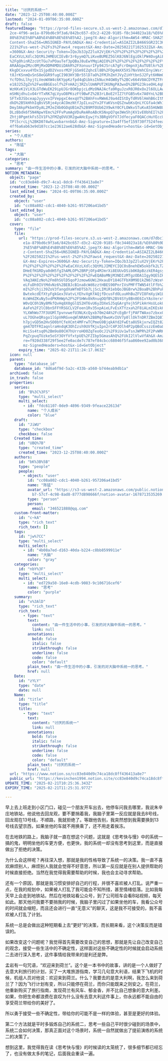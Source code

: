 ```yaml
---
title: "讨厌的系统一"
date: "2023-12-25T08:40:00.000Z"
lastmod: "2024-01-09T06:35:00.000Z"
draft: false
featuredImage: "https://prod-files-secure.s3.us-west-2.amazonaws.com/d7dbc101-8\
  2ce-4f96-ae1a-879bd6c9f3a6/842bc657-d3c2-4220-9185-f8c344023a18/%E6%80%9D%E8%\
  80%83%E5%BF%AB%E4%B8%8E%E6%85%A2.jpeg?X-Amz-Algorithm=AWS4-HMAC-SHA256&X-Amz-\
  Content-Sha256=UNSIGNED-PAYLOAD&X-Amz-Credential=ASIAZI2LB466SGR2IC3H%2F20250\
  221%2Fus-west-2%2Fs3%2Faws4_request&X-Amz-Date=20250221T102532Z&X-Amz-Expires\
  =3600&X-Amz-Security-Token=IQoJb3JpZ2luX2VjEKr%2F%2F%2F%2F%2F%2F%2F%2F%2F%2Fw\
  EaCXVzLXdlc3QtMiJHMEUCIEvBr3r6yymQ7LiKveBUMEZ5GlK8J6NlEgiOklPW4OvgAiEAkKnaWXc\
  %2FgOhinRZzcUtTGu7xPOauTef3pQBaJ8uEwYMqiAQI0%2F%2F%2F%2F%2F%2F%2F%2F%2F%2F%2F\
  ARAAGgw2Mzc0MjMxODM4MDUiDAkR%2FXonuurIFp94JSrcA7gFcrOmpnXjAuTU8lkr%2Blu6l7jkP\
  KkgDCxxvu4YDx1SjpdD2VxosrM2FjGSm9IZqhcEl8B%2FDg4mXX5XS7NxVmhCEnyiWsrio%2Bx1td\
  t8JrKSnmQvSnS8eGGR9fugCI903HY3Br55lD7aO%2FMJhZmYJVyZiHYtbnSJ2Fyt6HNmQKWDBLRZE\
  YcfD9sLlhyjtLVeoWXW4c6KYppKzfpd4qDibksIkNucH4GW8yT%2BCv664V0ACDYRZTFm%2BY%2Bi\
  e18J25ZgZn%2Fwo8BGEsolf%2FnHA2j3RZslUmNPUT2KUNgPA3wxD%2BPG23kseOHL4q8v1Ep8KvC\
  WzKKvK1ViX3LGTdWuEK29ipUJGr8OKbpjcLdMzONAJAcfa9RguJzxR0JR0xOx2l6OLLAwhNUVF5qE\
  mSHNjdhu1vO4rYTxRK7qLVyuO8PKszFt9BwFZ%2B3rLBoE2YIZ7tFGB5v6x7A0YnL%2BBGQUMVUAr\
  SFTxOJSbceapJyyyvxIFVepgxC4exqVT%2BAhFnvRWm6J9a4dIStDyTdRV6lHmhB6cItNZnhDqY3G\
  dkD%2B5kHhhIqBsVSRje4ycACOmzNtfJpILxu2Yx2FYaKVsnQSZnwbKsQnLYCGfa4cWh1GrSan9pX\
  Dmy3AkpPkbmYDyAL2MJeZ4b0GOqUB1mZ%2B9MfOUb62X9wkY0CFLOWkvSTuKvA55HUW8UgmjILWZH\
  DLzBbdk6f5N4NpwYEmc%2FFvPumAgVDuReARoABcKSNxpQ7qe3We5hjKV1vE0bhEIl%2FMIMcW62h\
  Zhtj0PgmtkFs5IV1F%2FMZqOVU3R2gwAHcEywjYs3BRgVOfV7JdfecyaF0QACcHuYEccUpRr6AC1w\
  TPl5crcLj%2BKD074whLwvbarnnb&X-Amz-Signature=13a4ff5ef159730f7524feeadd84b717\
  4ff6a6ab63e9d107cc1e23612ae628db&X-Amz-SignedHeaders=host&x-id=GetObject"
series:
  - "个人成长"
authors:
  - "陈猛"
tags:
  - "大脑"
categories:
  - "思考"
summary: "由一件生活中的小事，引发的对大脑中系统一的思考。"
NOTION_METADATA:
  object: "page"
  id: "cc83e840-d9c7-4ca1-8dc8-ff436413a8e7"
  created_time: "2023-12-25T08:40:00.000Z"
  last_edited_time: "2024-01-09T06:35:00.000Z"
  created_by:
    object: "user"
    id: "cc08a802-cdc1-4040-b261-957206a41bd5"
  last_edited_by:
    object: "user"
    id: "cc08a802-cdc1-4040-b261-957206a41bd5"
  cover:
    type: "file"
    file:
      url: "https://prod-files-secure.s3.us-west-2.amazonaws.com/d7dbc101-82ce-4f96-a\
        e1a-879bd6c9f3a6/842bc657-d3c2-4220-9185-f8c344023a18/%E6%80%9D%E8%80%8\
        3%E5%BF%AB%E4%B8%8E%E6%85%A2.jpeg?X-Amz-Algorithm=AWS4-HMAC-SHA256&X-Am\
        z-Content-Sha256=UNSIGNED-PAYLOAD&X-Amz-Credential=ASIAZI2LB466RG7ED4IB\
        %2F20250221%2Fus-west-2%2Fs3%2Faws4_request&X-Amz-Date=20250221T102417Z\
        &X-Amz-Expires=3600&X-Amz-Security-Token=IQoJb3JpZ2luX2VjEKr%2F%2F%2F%2\
        F%2F%2F%2F%2F%2F%2FwEaCXVzLXdlc3QtMiJIMEYCIQC0sBnehEW5okbfk2LTZCPn5f4di\
        DHeEfKGRDya0dH5fgIhAMLOP%2BRPjOFp4MJmrXi8EUUvDSib0K8pBzzkER4gsyZvKogECN\
        P%2F%2F%2F%2F%2F%2F%2F%2F%2F%2FwEQABoMNjM3NDIzMTgzODA1Igy9QESIKRpNs8j6g\
        VAq3ANIzNo%2Fm8hSUlD5qoPJzmow6UWi2HxauDY184GTFbX0M9D1kZN67zWzeVZgJnbbet\
        eLFuDh9IVtMdvNz6%2BEBJcB1na8cWd6zztHBES90PnrIVsPMFfTWN54tlFfb%2BwgqmiBW\
        mI%2Fchji39ZoV3fangdXaWfmDTSb7LjScLIMiR1ebQoJBGBrw%2BoaB%2BhPuk1l4gLc%2\
        BwtekcdEfXtyFgkGex3VatvLYEhvXgKfAQjfDcusFdOLuuHhBuZFVI8FmXyiW1LJuMmDEIL\
        KcWHdZKuNy5vdPKRHWp%2F%2FSHWv8kRnuqOQfB%2BV4SYy8Bn0E6IxYAsVerxtwvlIyrTx\
        W0vQC0h1Ny8MkfQvHq8X0gGlQ52HT6vU6yZOXeSJ5qGArgYejh5PikHrHsULokUT1wXlg2Q\
        AaFe%2F2lC0bn5FFYRSGCLV2Foen1Rv35xpAieLFvEsXTYzxa%2F8iALmIKEskHQVyDvudJ\
        YLXWhWo77F3UGMlTpvnvwefU3NLKcQyxb70m24A%2FcEgBrfjPAFTWAxo7zbxx0RMtcoCMP\
        uL7OGheQRsgo1lGpVHRGveqWlNRAK%2B8Mqf0woKvIUV7p0llOkTnDR7ZBmIQ87VyuMzH0e\
        h7pjvGD5m2HvSO0bYCfeXCmt4MFrwTCPmeG9BjqkAYd2FwEta8U5kjxrwIQZt82o1EDjG1F\
        gm47DTFRIaqnlraHndqK3OhIzsh9UVfKjuIpn2rC4PJOlh4P2pQBdCsszzEm0aLhZE27xHO\
        HciSs4tsq0%2Bm9o80CH7hUrroHO0ZqTeoOcJ1%2F9iUv1wTsnJWPR%2F2PvWRKaNYj4dVA\
        PqZcpuqTUzke5oSY3OYfVfxtpUE%2FZIbp5GmasAhQ%2FUkI2lVlwVfAh&X-Amz-Signatu\
        re=f920d338f29f5ee2fe0acde7c787ef84cbcc68046f5faa860ee92ad0b3688a6e&X-A\
        mz-SignedHeaders=host&x-id=GetObject"
      expiry_time: "2025-02-21T11:24:17.063Z"
  icon: null
  parent:
    type: "database_id"
    database_id: "8d6a6f9d-5a2c-433b-a560-b744eab9db1a"
  archived: false
  in_trash: false
  properties:
    series:
      id: "B%3C%3FS"
      type: "multi_select"
      multi_select:
        - id: "fdc61107-0de9-4896-9349-9feace22613d"
          name: "个人成长"
          color: "blue"
    draft:
      id: "JiWU"
      type: "checkbox"
      checkbox: false
    Created time:
      id: "UBQ%7B"
      type: "created_time"
      created_time: "2023-12-25T08:40:00.000Z"
    authors:
      id: "bK%3B%5B"
      type: "people"
      people:
        - object: "user"
          id: "cc08a802-cdc1-4040-b261-957206a41bd5"
          name: "陈猛"
          avatar_url: "https://s3-us-west-2.amazonaws.com/public.notion-static.com/775523\
            b7-57cf-4c98-8ad8-8777d898666f/notion-avatar-1678713535269.png"
          type: "person"
          person:
            email: "346521888@qq.com"
    custom-front-matter:
      id: "c~kA"
      type: "rich_text"
      rich_text: []
    tags:
      id: "jw%7CC"
      type: "multi_select"
      multi_select:
        - id: "4b08a7ed-d163-40da-b224-c8bb8599911e"
          name: "大脑"
          color: "gray"
    categories:
      id: "nbY%3F"
      type: "multi_select"
      multi_select:
        - id: "ed729a50-16e0-4cdb-9083-9c106716cef6"
          name: "思考"
          color: "purple"
    summary:
      id: "x%3AlD"
      type: "rich_text"
      rich_text:
        - type: "text"
          text:
            content: "由一件生活中的小事，引发的对大脑中系统一的思考。"
            link: null
          annotations:
            bold: false
            italic: false
            strikethrough: false
            underline: false
            code: false
            color: "default"
          plain_text: "由一件生活中的小事，引发的对大脑中系统一的思考。"
          href: null
    Date:
      id: "zYLY"
      type: "date"
      date: null
    Name:
      id: "title"
      type: "title"
      title:
        - type: "text"
          text:
            content: "讨厌的系统一"
            link: null
          annotations:
            bold: false
            italic: false
            strikethrough: false
            underline: false
            code: false
            color: "default"
          plain_text: "讨厌的系统一"
          href: null
  url: "https://www.notion.so/cc83e840d9c74ca18dc8ff436413a8e7"
  public_url: "https://kevinchen1994.notion.site/cc83e840d9c74ca18dc8ff436413a8e7"
UPDATE_TIME: "2025-02-21T10:25:36.343Z"
EXPIRY_TIME: "2025-02-21T11:25:31.977Z"

---
```

<link rel="stylesheet" href="https://cdn.jsdelivr.net/npm/katex@0.16.2/dist/katex.min.css" integrity="sha384-bYdxxUwYipFNohQlHt0bjN/LCpueqWz13HufFEV1SUatKs1cm4L6fFgCi1jT643X" crossorigin="anonymous">


早上去上班走到小区门口，碰见一个朋友开车出去，他停车问我去哪里，我说朱辛庄地铁站，他说他去回龙观，要不要捎着我，我脑子里第一反应就是我去8号线，回龙观在13号线，不顺路，我就拒绝了。等跟他告别，我突然想到我需要换到13号线去望京西，如果坐他的车就不用换乘了，还不用走着挨冻。


在去地铁的路上，我脑子就一直在想这个问题，这就是《思考快与慢》中的系统一搞的鬼，明明坐他的车更方便，也更快，我的系统一却没有思考到这里，而是直接做出了拒绝的决策。


为什么会这样呢？再往深入想，那就是我的性格导致了系统一的决策。我一直不喜欢麻烦别人，麻烦别人我就会觉得不好意思，所以第一反应就是在别人提供帮助的时候直接拒绝。当然在我觉得我需要帮助的时候，我也会主动寻求帮助。


还有一个原因，那就是我习惯安排好自己的行程，并很不喜欢被人打乱。说严重一点，在我的规划中，如果被人打乱了我可能会不知所措，甚至情绪低落。比如我每天早上会走到地铁站，然后在地铁站看公众号，到了公司班车会看B站视频，每天如此。那天他问我要不要捎我的时候，我脑子里闪过了如果坐他的车，我看公众号的时间就会缩短，而且还会进行一直“无意义”的聊天，这是我不可接受的，我不喜欢被人打乱了计划。


系统一总是会做出这种短期看上去“更好”的决策，而长期来看，这个决策反而是错误的。


如果改变这个问题呢？我觉得首先需要改变自己的思想，那就是先让自己改变自己的观念，接受一些生活中的不确定性，这样面对这些不确定性的时候就会启动系统二去进行深入思考，这件事情给我带来的是利还是弊。


孟岩有一句咒语，“欢迎来到荷兰”。这个是一本书中的故事，讲的是一个人做好了去意大利旅行的计划，买了一大堆旅游指南，学习几句意大利语，结果下飞机的时候，机组人员对他说：欢迎来到荷兰。什么？我要去的是意大利啊，我怎么来到荷兰了？因为飞行计划有变，所以只能停在荷兰，而你只能既来之则安之。在荷兰，他重新购买了旅行指南，发现荷兰有风车、郁金香，并不比自己想象的意大利差。如果，你把生命都浪费在哀叹为什么没有去意大利这件事上，你永远都不能自由的享受荷兰带给你的美好了。


所以勇于接受一些不确定性，带给你的可能不是一样的体验，甚至是更好的体验。


第二个方法就是平时多锻炼自己的系统二，思考一些自己平时很少碰到的场景中，系统二会如何决策，那真正面对这个场景时，系统一自然就做出了提前演练的系统二的决策了。


想到这里，我觉得我在读《思考快与慢》的时候读的太笼统了，很多细节都已经忘了，也没有做太多的笔记，后面我会重读一遍。

